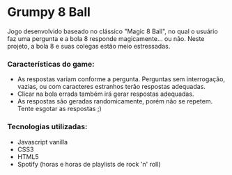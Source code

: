 # Grumpy 8 Ball

Jogo desenvolvido baseado no clássico "Magic 8 Ball", no qual o usuário faz uma pergunta e a bola 8 responde magicamente... ou não. Neste projeto, a bola 8 e suas colegas estão meio estressadas. 

### Características do game: 
- As respostas variam conforme a pergunta. Perguntas sem interrogação, vazias, ou com caracteres estranhos terão respostas adequadas. 
- Clicar na bola errada também irá gerar respostas adequadas. 
- As respostas são geradas randomicamente, porém não se repetem. Tente esgotar as respostas ;) 

### Tecnologias utilizadas: 
- Javascript vanilla
- CSS3
- HTML5
- Spotify (horas e horas de playlists de rock 'n' roll)
